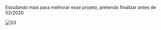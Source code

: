Estudando mais para melhorar esse projeto, pretendo finalizar antes de 02/2020

![03](https://user-images.githubusercontent.com/67908082/106183202-b2e41e00-617e-11eb-8e61-3420755b6a55.png)
